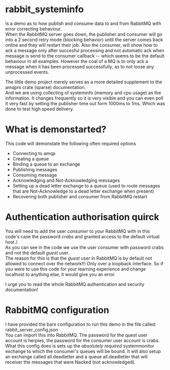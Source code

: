 # rabbit_systeminfo

Is a demo as to how publish and consume data to and from RabbitMQ with error correcting behaviour.<br/>
When the RabbitMQ server goes down, the publisher and consumer will go into a 2 second retry mode (blocking behavior) until the server comes back online
and they will restart their job.
Also the consumer, will show how to ack a message only after succesful processing and not automatic ack when message is send to the consumer callback -- which seems to be the default behaviour in all examples.
However the coal of a MQ is to only ack a message when it has been processed successfully, as to not loose any unprocessed events.

The little demo project merely serves as a more detailed supplement to the amqprs crate (sparse) documentation.<br/>
And we are using collecting of systeminfo (memory and cpu usage) as the information. It changes frequently so it is very visible and you can even poll it very fast by setting the publisher time out form 1000ms to 1ms. Which was done to test high speed delivery.

# What is demonstarted?
This code will demonstate the following often required options
- Connecting to amqp
- Creating a queue
- Binding a queue to an exchange
- Publishing messages
- Consuming message
- Acknowledging and Not-Acknowledging messages
- Setting up a dead letter exchange to a queue (used to route messages that are Not-Acknowledge to a dead letter exchange when present)
- Recovering both publisher and consumer from RabbitMQ restart

# Authentication authorisation quirck
You will need to add the user *consumer* to your RabbitMQ with in this code's case the password *crabs* and granted access to the default virtual host /.<br/>
As you can see in the code we use the user consumer with password crabs and not the default *guest* user.<br/>
The reason for this is that the *guest*  user in RabbitMQ is by default not allowed to connect over the network!!! Only over a loopback interface. So if you were to use this code for your learning experience and change localhost to anything else, it would give you an error.

I urge you to read the whole RabbitMQ authentication and security documentation!

# RabbitMQ configuration
I have provided the bare configuration to run this demo in the file called: rabbit_server_config.json </br>
You can import this into RabbitMQ. The password for the quest user account is herpies, the password for the consumer user account is crabs.
What this config does is sets up the *absolutely required* systemmonitor exchange to which the consumer's queues will be bound. It will also setup an exchange called all.deadletter and a queue all.deadletter that will receiver the messages that were Nacked (not acknowledged).